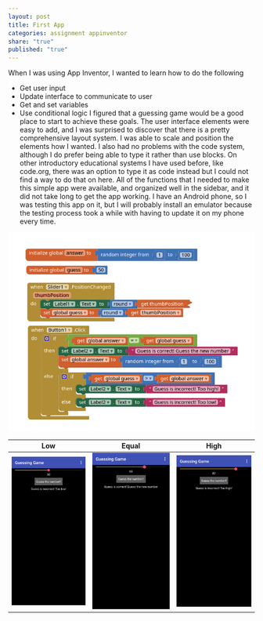 ```yaml
---
layout: post
title: First App
categories: assignment appinventor
share: "true"
published: "true"
---
```

When I was using App Inventor, I wanted to learn how to do the following
- Get user input
- Update interface to communicate to user
- Get and set variables
- Use conditional logic
I figured that a guessing game would be a good place to start to achieve these goals. The user interface elements were easy to add, and I was surprised to discover that there is a pretty comprehensive layout system. I was able to scale and position the elements how I wanted. I also had no problems with the code system, although I do prefer being able to type it rather than use blocks. On other introductory educational systems I have used before, like code.org, there was an option to type it as code instead but I could not find a way to do that on here. All of the functions that I needed to make this simple app were available, and organized well in the sidebar, and it did not take long to get the app working. I have an Android phone, so I was testing this app on it, but I will probably install an emulator because the testing process took a while with having to update it on my phone every time. 




![guessingcode.png](/assets/images/guessingcode.png)

| Low | Equal | High |
| --- | ----- | ---- |
|  ![guesstoolow.jpg](/assets/images/guesstoolow.jpg)   |    ![guesscorrect.jpg](/assets/images/guesscorrect.jpg)   |   ![guesstoohigh.jpg](/assets/images/guesstoohigh.jpg)   |

